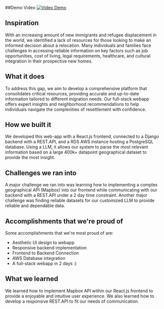 ##Demo Video
[![Video Demo](https://img.youtube.com/vi/I-XeNGsgqak/0.jpg)](https://www.youtube.com/watch?v=I-XeNGsgqak)

## Inspiration
With an increasing amount of new immigrants and refugee displacement in the world, we identified a lack of resources for those looking to make an informed decision about a relocation. Many individuals and families face challenges in accessing reliable information on key factors such as job opportunities, cost of living, legal requirements, healthcare, and cultural integration in their prospective new homes.

## What it does
To address this gap, we aim to develop a comprehensive platform that consolidates critical resources, providing accurate and up-to-date information tailored to different migration needs. Our full-stack webapp offers expert insights and neighborhood recommendations to help individuals navigate the complexities of resettlement with confidence.

## How we built it
We developed this web-app with a React.js frontend, connected to a Django backend with a REST.API, and a RDS AWS instance hosting a PostgreSQL database. Using a LLM, it allows our system to parse the most relevant information based on a large 400k+ datapoint geographical dataset to provide the most insight.

## Challenges we ran into
A major challenge we ran into was learning how to implementing a complex geographical API (Mapbox) into our frontend while communicating with our backend with a REST.API under a 2 day time constraint. Another major challenge was finding reliable datasets for our customized LLM to provide reliable and dependable data.

## Accomplishments that we're proud of
Some accomplishments that we're most proud of are:

- Aesthetic UI design to webapp
- Responsive backend implementation
- Frontend to Backend Connection
- AWS Database integration
- A full-stack webapp in 2 days :)

## What we learned
We learned how to implement Mapbox API within our React.js frontend to provide a enjoyable and intuitive user experience. We also learned how to develop a responsive REST.API to fit our needs of communication.
